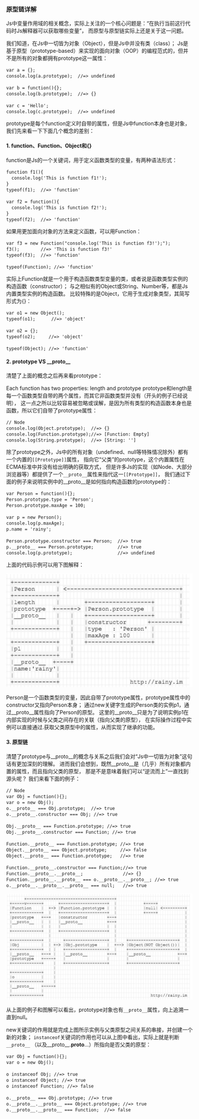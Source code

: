 ### 原型链详解

Js中变量作用域的相关概念，实际上关注的一个核心问题是：“在执行当前这行代码时Js解释器可以获取哪些变量”，
而原型与原型链实际上还是关于这一问题。

我们知道，在Js中一切皆为对象（Object），但是Js中并没有类（class）；
Js是基于原型（prototype-based）来实现的面向对象（OOP）的编程范式的，但并不是所有的对象都拥有prototype这一属性：

    var a = {};  
    console.log(a.prototype);  //=> undefined
    
    var b = function(){};  
    console.log(b.prototype);  //=> {}
    
    var c = 'Hello';  
    console.log(c.prototype);  //=> undefined  
    
prototype是每个function定义时自带的属性，但是Js中function本身也是对象，我们先来看一下下面几个概念的差别：

#### 1. function、Function、Object和{}

function是Js的一个关键词，用于定义函数类型的变量，有两种语法形式：

    function f1(){  
      console.log('This is function f1!');
    }
    typeof(f1);  //=> 'function'
    
    var f2 = function(){  
      console.log('This is function f2!');
    }
    typeof(f2);  //=> 'function'  
    
如果用更加面向对象的方法来定义函数，可以用Function：

    var f3 = new Function("console.log('This is function f3!');");  
    f3();        //=> 'This is function f3!'  
    typeof(f3);  //=> 'function'
    
    typeof(Function); //=> 'function'  
实际上Function就是一个用于构造函数类型变量的类，或者说是函数类型实例的构造函数（constructor）；
与之相似有的Object或String、Number等，都是Js内置类型实例的构造函数。
比较特殊的是Object，它用于生成对象类型，其简写形式为{}：

    var o1 = new Object();  
    typeof(o1);      //=> 'object'
    
    var o2 = {};  
    typeof(o2);     //=> 'object'
    
    typeof(Object); //=> 'function'  
    
#### 2. prototype VS \_\_proto\_\_

清楚了上面的概念之后再来看prototype：

Each function has two properties: length and prototype
prototype和length是每一个函数类型自带的两个属性，而其它非函数类型并没有（开头的例子已经说明），
这一点之所以比较容易被忽略或误解，是因为所有类型的构造函数本身也是函数，所以它们自带了prototype属性：

    // Node
    console.log(Object.prototype);  //=> {}  
    console.log(Function.prototype);//=> [Function: Empty]  
    console.log(String.prototype);  //=> [String: '']  
    
除了prototype之外，Js中的所有对象（undefined、null等特殊情况除外）都有一个内置的`[[Prototype]]`属性，
指向它“父类”的prototype，这个内置属性在ECMA标准中并没有给出明确的获取方式，
但是许多Js的实现（如Node、大部分浏览器等）都提供了一个`__proto__`属性来指代这一`[[Prototype]]`，
我们通过下面的例子来说明实例中的__proto__是如何指向构造函数的prototype的：

    var Person = function(){};  
    Person.prototype.type = 'Person';  
    Person.prototype.maxAge = 100;
    
    var p = new Person();  
    console.log(p.maxAge);  
    p.name = 'rainy';
    
    Person.prototype.constructor === Person;  //=> true  
    p.__proto__ === Person.prototype;         //=> true  
    console.log(p.prototype);                 //=> undefined  
上面的代码示例可以用下图解释：

![原型链](./images/prototype-chain-1.png)

Person是一个函数类型的变量，因此自带了prototype属性，prototype属性中的constructor又指向Person本身；
通过new关键字生成的Person类的实例p1，通过__proto__属性指向了Person的原型。
这里的__proto__只是为了说明实例p1在内部实现的时候与父类之间存在的关联（指向父类的原型），
在实际操作过程中实例可以直接通过.获取父类原型中的属性，从而实现了继承的功能。

#### 3. 原型链

清楚了prototype与__proto__的概念与关系之后我们会对“Js中一切皆为对象”这句话有更加深刻的理解。
进而我们会想到，既然__proto__是（几乎）所有对象都内置的属性，而且指向父类的原型，
那是不是意味着我们可以“逆流而上”一直找到源头呢？
我们来看下面的例子：

    // Node
    var Obj = function(){};  
    var o = new Obj();  
    o.__proto__ === Obj.prototype;  //=> true  
    o.__proto__.constructor === Obj; //=> true
    
    Obj.__proto__ === Function.prototype; //=> true  
    Obj.__proto__.constructor === Function; //=> true
    
    Function.__proto__ === Function.prototype; //=> true  
    Object.__proto__ === Object.prototype;     //=> false  
    Object.__proto__ === Function.prototype;   //=> true
    
    Function.__proto__.constructor === Function;//=> true  
    Function.__proto__.__proto__;               //=> {}  
    Function.__proto__.__proto__ === o.__proto__.__proto__; //=> true  
    o.__proto__.__proto__.__proto__ === null;   //=> true  

![原型链](./images/prototype-chain-2.png)

从上面的例子和图解可以看出，prototype对象也有`__proto__`属性，向上追溯一直到null。

new关键词的作用就是完成上图所示实例与父类原型之间关系的串接，并创建一个新的对象；
`instanceof`关键词的作用也可以从上图中看出，实际上就是判断`__proto__`
（以及__proto__.__proto__...）所指向是否父类的原型：

    var Obj = function(){};  
    var o = new Obj();
    
    o instanceof Obj; //=> true  
    o instanceof Object; //=> true  
    o instanceof Function; //=> false
    
    o.__proto__ === Obj.prototype; //=> true  
    o.__proto__.__proto__ === Object.prototype; //=> true  
    o.__proto__.__proto__ === Function;  //=> false  